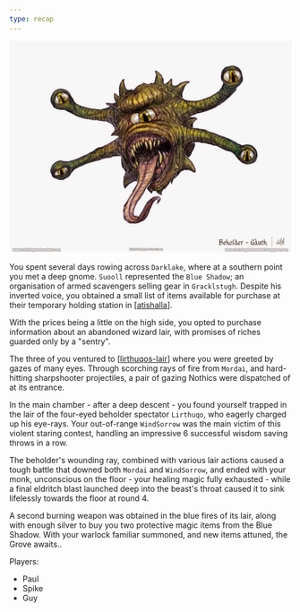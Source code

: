 ```yaml
---
type: recap
---
```


![](08-darklake-spectator.png)

You spent several days rowing across `Darklake`, where at a southern point you met a deep gnome. `Suooll` represented the `Blue Shadow`; an organisation of armed scavengers selling gear in `Gracklstugh`. Despite his inverted voice, you obtained a small list of items available for purchase at their temporary holding station in [[atishalla]].

With the prices being a little on the high side, you opted to purchase information about an abandoned wizard lair, with promises of riches guarded only by a "sentry".

The three of you ventured to [[lirthuqos-lair]] where you were greeted by gazes of many eyes. Through scorching rays of fire from `Mordai`, and hard-hitting sharpshooter projectiles, a pair of gazing Nothics were dispatched of at its entrance.

In the main chamber - after a deep descent - you found yourself trapped in the lair of the four-eyed beholder spectator `Lirthuqo`, who eagerly charged up his eye-rays. Your out-of-range `WindSorrow` was the main victim of this violent staring contest, handling an impressive 6 successful wisdom saving throws in a row.

The beholder's wounding ray, combined with various lair actions caused a tough battle that downed both `Mordai` and `WindSorrow`, and ended with your monk, unconscious on the floor - your healing magic fully exhausted - while a final eldritch blast launched deep into the beast's throat caused it to sink lifelessly towards the floor at round 4.

A second burning weapon was obtained in the blue fires of its lair, along with enough silver to buy you two protective magic items from the Blue Shadow. With your warlock familiar summoned, and new items attuned, the Grove awaits..

Players:
- Paul
- Spike
- Guy

[//begin]: # "Autogenerated link references for markdown compatibility"
[atishalla]: ../underdark/atishalla "Atishalla"
[lirthuqos-lair]: ../underdark/lirthuqos-lair "Lirthuqo's Lair"
[//end]: # "Autogenerated link references"
